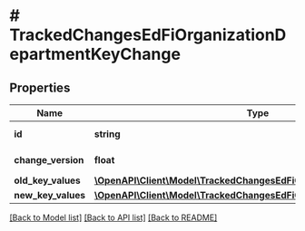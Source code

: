 # # TrackedChangesEdFiOrganizationDepartmentKeyChange

## Properties

Name | Type | Description | Notes
------------ | ------------- | ------------- | -------------
**id** | **string** | Resource identifier | [optional]
**change_version** | **float** | Change version | [optional]
**old_key_values** | [**\OpenAPI\Client\Model\TrackedChangesEdFiOrganizationDepartmentKey**](TrackedChangesEdFiOrganizationDepartmentKey.md) |  | [optional]
**new_key_values** | [**\OpenAPI\Client\Model\TrackedChangesEdFiOrganizationDepartmentKey**](TrackedChangesEdFiOrganizationDepartmentKey.md) |  | [optional]

[[Back to Model list]](../../README.md#models) [[Back to API list]](../../README.md#endpoints) [[Back to README]](../../README.md)
